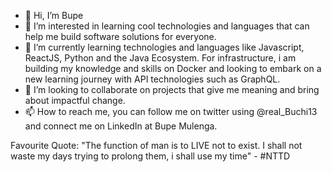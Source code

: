 - 👋 Hi, I’m Bupe
- 👀 I’m interested in learning cool technologies and languages that can help me build software solutions for everyone.
- 🌱 I’m currently learning technologies and languages like Javascript, ReactJS, Python and the Java Ecosystem. For infrastructure, i am building my knowledge and skills on Docker and looking to embark on a new learning journey with API technologies such as GraphQL.
- 💞️ I’m looking to collaborate on projects that give me meaning and bring about impactful change.
- 📫 How to reach me, you can follow me on twitter using @real_Buchi13 and connect me on LinkedIn at Bupe Mulenga.

Favourite Quote:
"The function of man is to LIVE not to exist. I shall not waste my days trying to prolong them, i shall use my time" - #NTTD

<!---
bupemulenga/bupemulenga is a ✨ special ✨ repository because its `README.md` (this file) appears on your GitHub profile.
You can click the Preview link to take a look at your changes.
--->
